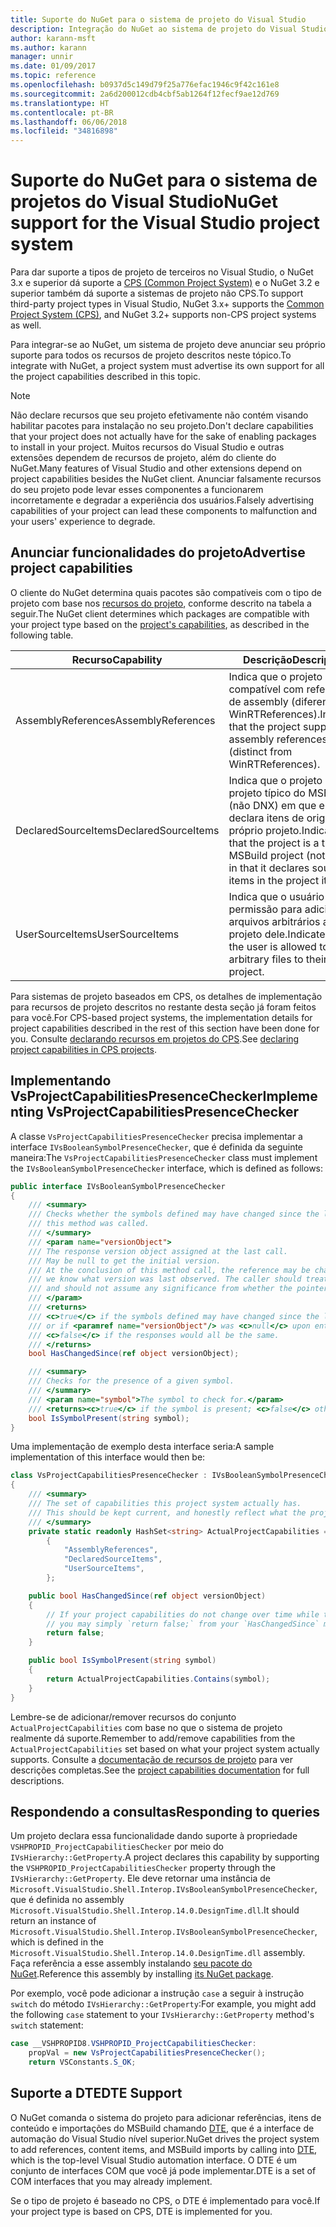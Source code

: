 ```yaml
---
title: Suporte do NuGet para o sistema de projeto do Visual Studio
description: Integração do NuGet ao sistema de projeto do Visual Studio para tipos de projetos de terceiros.
author: karann-msft
ms.author: karann
manager: unnir
ms.date: 01/09/2017
ms.topic: reference
ms.openlocfilehash: b0937d5c149d79f25a776efac1946c9f42c161e8
ms.sourcegitcommit: 2a6d200012cdb4cbf5ab1264f12fecf9ae12d769
ms.translationtype: HT
ms.contentlocale: pt-BR
ms.lasthandoff: 06/06/2018
ms.locfileid: "34816898"
---
```

# <a name="nuget-support-for-the-visual-studio-project-system"></a><span data-ttu-id="ef007-103">Suporte do NuGet para o sistema de projetos do Visual Studio</span><span class="sxs-lookup"><span data-stu-id="ef007-103">NuGet support for the Visual Studio project system</span></span>

<span data-ttu-id="ef007-104">Para dar suporte a tipos de projeto de terceiros no Visual Studio, o NuGet 3.x e superior dá suporte a [CPS (Common Project System)](https://github.com/Microsoft/VSProjectSystem/blob/master/doc/overview/intro.md) e o NuGet 3.2 e superior também dá suporte a sistemas de projeto não CPS.</span><span class="sxs-lookup"><span data-stu-id="ef007-104">To support third-party project types in Visual Studio, NuGet 3.x+ supports the [Common Project System (CPS)](https://github.com/Microsoft/VSProjectSystem/blob/master/doc/overview/intro.md), and NuGet 3.2+ supports non-CPS project systems as well.</span></span>

<span data-ttu-id="ef007-105">Para integrar-se ao NuGet, um sistema de projeto deve anunciar seu próprio suporte para todos os recursos de projeto descritos neste tópico.</span><span class="sxs-lookup"><span data-stu-id="ef007-105">To integrate with NuGet, a project system must advertise its own support for all the project capabilities described in this topic.</span></span>

> [!Note]
> <span data-ttu-id="ef007-106">Não declare recursos que seu projeto efetivamente não contém visando habilitar pacotes para instalação no seu projeto.</span><span class="sxs-lookup"><span data-stu-id="ef007-106">Don't declare capabilities that your project does not actually have for the sake of enabling packages to install in your project.</span></span> <span data-ttu-id="ef007-107">Muitos recursos do Visual Studio e outras extensões dependem de recursos de projeto, além do cliente do NuGet.</span><span class="sxs-lookup"><span data-stu-id="ef007-107">Many features of Visual Studio and other extensions depend on project capabilities besides the NuGet client.</span></span> <span data-ttu-id="ef007-108">Anunciar falsamente recursos do seu projeto pode levar esses componentes a funcionarem incorretamente e degradar a experiência dos usuários.</span><span class="sxs-lookup"><span data-stu-id="ef007-108">Falsely advertising capabilities of your project can lead these components to malfunction and your users' experience to degrade.</span></span>

## <a name="advertise-project-capabilities"></a><span data-ttu-id="ef007-109">Anunciar funcionalidades do projeto</span><span class="sxs-lookup"><span data-stu-id="ef007-109">Advertise project capabilities</span></span>

<span data-ttu-id="ef007-110">O cliente do NuGet determina quais pacotes são compatíveis com o tipo de projeto com base nos [recursos do projeto](https://github.com/Microsoft/VSProjectSystem/blob/master/doc/overview/about_project_capabilities.md), conforme descrito na tabela a seguir.</span><span class="sxs-lookup"><span data-stu-id="ef007-110">The NuGet client determines which packages are compatible with your project type based on the [project's capabilities](https://github.com/Microsoft/VSProjectSystem/blob/master/doc/overview/about_project_capabilities.md), as described in the following table.</span></span>

| <span data-ttu-id="ef007-111">Recurso</span><span class="sxs-lookup"><span data-stu-id="ef007-111">Capability</span></span> | <span data-ttu-id="ef007-112">Descrição</span><span class="sxs-lookup"><span data-stu-id="ef007-112">Description</span></span> |
| --- | --- |
| <span data-ttu-id="ef007-113">AssemblyReferences</span><span class="sxs-lookup"><span data-stu-id="ef007-113">AssemblyReferences</span></span> | <span data-ttu-id="ef007-114">Indica que o projeto é compatível com referências de assembly (diferentes de WinRTReferences).</span><span class="sxs-lookup"><span data-stu-id="ef007-114">Indicates that the project supports assembly references (distinct from WinRTReferences).</span></span> |
| <span data-ttu-id="ef007-115">DeclaredSourceItems</span><span class="sxs-lookup"><span data-stu-id="ef007-115">DeclaredSourceItems</span></span> | <span data-ttu-id="ef007-116">Indica que o projeto é um projeto típico do MSBuild (não DNX) em que ele declara itens de origem no próprio projeto.</span><span class="sxs-lookup"><span data-stu-id="ef007-116">Indicates that the project is a typical MSBuild project (not DNX) in that it declares source items in the project itself.</span></span> |
| <span data-ttu-id="ef007-117">UserSourceItems</span><span class="sxs-lookup"><span data-stu-id="ef007-117">UserSourceItems</span></span>|<span data-ttu-id="ef007-118">Indica que o usuário tem permissão para adicionar arquivos arbitrários ao projeto dele.</span><span class="sxs-lookup"><span data-stu-id="ef007-118">Indicates that the user is allowed to add arbitrary files to their project.</span></span> |

<span data-ttu-id="ef007-119">Para sistemas de projeto baseados em CPS, os detalhes de implementação para recursos de projeto descritos no restante desta seção já foram feitos para você.</span><span class="sxs-lookup"><span data-stu-id="ef007-119">For CPS-based project systems, the implementation details for project capabilities described in the rest of this section have been done for you.</span></span> <span data-ttu-id="ef007-120">Consulte [declarando recursos em projetos do CPS](https://github.com/Microsoft/VSProjectSystem/blob/master/doc/overview/about_project_capabilities.md#how-to-declare-project-capabilities-in-your-project).</span><span class="sxs-lookup"><span data-stu-id="ef007-120">See [declaring project capabilities in CPS projects](https://github.com/Microsoft/VSProjectSystem/blob/master/doc/overview/about_project_capabilities.md#how-to-declare-project-capabilities-in-your-project).</span></span>

## <a name="implementing-vsprojectcapabilitiespresencechecker"></a><span data-ttu-id="ef007-121">Implementando VsProjectCapabilitiesPresenceChecker</span><span class="sxs-lookup"><span data-stu-id="ef007-121">Implementing VsProjectCapabilitiesPresenceChecker</span></span>

<span data-ttu-id="ef007-122">A classe `VsProjectCapabilitiesPresenceChecker` precisa implementar a interface `IVsBooleanSymbolPresenceChecker`, que é definida da seguinte maneira:</span><span class="sxs-lookup"><span data-stu-id="ef007-122">The `VsProjectCapabilitiesPresenceChecker` class must implement the `IVsBooleanSymbolPresenceChecker` interface, which is defined as follows:</span></span>

```cs
public interface IVsBooleanSymbolPresenceChecker
{
    /// <summary>
    /// Checks whether the symbols defined may have changed since the last time
    /// this method was called.
    /// </summary>
    /// <param name="versionObject">
    /// The response version object assigned at the last call.
    /// May be null to get the initial version.
    /// At the conclusion of this method call, the reference may be changed so that on a subsequent call
    /// we know what version was last observed. The caller should treat this value as an opaque object,
    /// and should not assume any significance from whether the pointer changed or not.
    /// </param>
    /// <returns>
    /// <c>true</c> if the symbols defined may have changed since the last call to this method
    /// or if <paramref name="versionObject"/> was <c>null</c> upon entering this method.
    /// <c>false</c> if the responses would all be the same.
    /// </returns>
    bool HasChangedSince(ref object versionObject);

    /// <summary>
    /// Checks for the presence of a given symbol.
    /// </summary>
    /// <param name="symbol">The symbol to check for.</param>
    /// <returns><c>true</c> if the symbol is present; <c>false</c> otherwise.</returns>
    bool IsSymbolPresent(string symbol);
}
```

<span data-ttu-id="ef007-123">Uma implementação de exemplo desta interface seria:</span><span class="sxs-lookup"><span data-stu-id="ef007-123">A sample implementation of this interface would then be:</span></span>

```cs
class VsProjectCapabilitiesPresenceChecker : IVsBooleanSymbolPresenceChecker
{
    /// <summary>
    /// The set of capabilities this project system actually has.
    /// This should be kept current, and honestly reflect what the project can do.
    /// </summary>
    private static readonly HashSet<string> ActualProjectCapabilities = new HashSet<string>(StringComparer.OrdinalIgnoreCase)
        {
            "AssemblyReferences",
            "DeclaredSourceItems",
            "UserSourceItems",
        };

    public bool HasChangedSince(ref object versionObject)
    {
        // If your project capabilities do not change over time while the project is open,
        // you may simply `return false;` from your `HasChangedSince` method.
        return false;
    }

    public bool IsSymbolPresent(string symbol)
    {
        return ActualProjectCapabilities.Contains(symbol);
    }
}
```

<span data-ttu-id="ef007-124">Lembre-se de adicionar/remover recursos do conjunto `ActualProjectCapabilities` com base no que o sistema de projeto realmente dá suporte.</span><span class="sxs-lookup"><span data-stu-id="ef007-124">Remember to add/remove capabilities from the `ActualProjectCapabilities` set based on what your project system actually supports.</span></span> <span data-ttu-id="ef007-125">Consulte a [documentação de recursos de projeto](https://github.com/Microsoft/VSProjectSystem/blob/master/doc/overview/project_capabilities.md) para ver descrições completas.</span><span class="sxs-lookup"><span data-stu-id="ef007-125">See the [project capabilities documentation](https://github.com/Microsoft/VSProjectSystem/blob/master/doc/overview/project_capabilities.md) for full descriptions.</span></span>

## <a name="responding-to-queries"></a><span data-ttu-id="ef007-126">Respondendo a consultas</span><span class="sxs-lookup"><span data-stu-id="ef007-126">Responding to queries</span></span>

<span data-ttu-id="ef007-127">Um projeto declara essa funcionalidade dando suporte à propriedade `VSHPROPID_ProjectCapabilitiesChecker` por meio do `IVsHierarchy::GetProperty`.</span><span class="sxs-lookup"><span data-stu-id="ef007-127">A project declares this capability by supporting the  `VSHPROPID_ProjectCapabilitiesChecker` property through the `IVsHierarchy::GetProperty`.</span></span> <span data-ttu-id="ef007-128">Ele deve retornar uma instância de `Microsoft.VisualStudio.Shell.Interop.IVsBooleanSymbolPresenceChecker`, que é definida no assembly `Microsoft.VisualStudio.Shell.Interop.14.0.DesignTime.dll`.</span><span class="sxs-lookup"><span data-stu-id="ef007-128">It should return an instance of `Microsoft.VisualStudio.Shell.Interop.IVsBooleanSymbolPresenceChecker`, which is defined in the `Microsoft.VisualStudio.Shell.Interop.14.0.DesignTime.dll` assembly.</span></span> <span data-ttu-id="ef007-129">Faça referência a esse assembly instalando [seu pacote do NuGet](https://www.nuget.org/packages/Microsoft.VisualStudio.Shell.Interop.14.0.DesignTime).</span><span class="sxs-lookup"><span data-stu-id="ef007-129">Reference this assembly by installing [its NuGet package](https://www.nuget.org/packages/Microsoft.VisualStudio.Shell.Interop.14.0.DesignTime).</span></span>

<span data-ttu-id="ef007-130">Por exemplo, você pode adicionar a instrução `case` a seguir à instrução `switch` do método `IVsHierarchy::GetProperty`:</span><span class="sxs-lookup"><span data-stu-id="ef007-130">For example, you might add the following `case` statement to your `IVsHierarchy::GetProperty` method's `switch` statement:</span></span>

```cs
case __VSHPROPID8.VSHPROPID_ProjectCapabilitiesChecker:
    propVal = new VsProjectCapabilitiesPresenceChecker();
    return VSConstants.S_OK;
```

## <a name="dte-support"></a><span data-ttu-id="ef007-131">Suporte a DTE</span><span class="sxs-lookup"><span data-stu-id="ef007-131">DTE Support</span></span>

<span data-ttu-id="ef007-132">O NuGet comanda o sistema do projeto para adicionar referências, itens de conteúdo e importações do MSBuild chamando [DTE](/dotnet/api/envdte.dte?view=visualstudiosdk-2017), que é a interface de automação do Visual Studio nível superior.</span><span class="sxs-lookup"><span data-stu-id="ef007-132">NuGet drives the project system to add references, content items, and MSBuild imports by calling into [DTE](/dotnet/api/envdte.dte?view=visualstudiosdk-2017), which is the top-level Visual Studio automation interface.</span></span> <span data-ttu-id="ef007-133">O DTE é um conjunto de interfaces COM que você já pode implementar.</span><span class="sxs-lookup"><span data-stu-id="ef007-133">DTE is a set of COM interfaces that you may already implement.</span></span>

<span data-ttu-id="ef007-134">Se o tipo de projeto é baseado no CPS, o DTE é implementado para você.</span><span class="sxs-lookup"><span data-stu-id="ef007-134">If your project type is based on CPS, DTE is implemented for you.</span></span>

